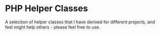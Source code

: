 # PHP Helper Classes #

A selection of helper classes that I have derived for different projects, and feel might help others - please feel free to use. 

